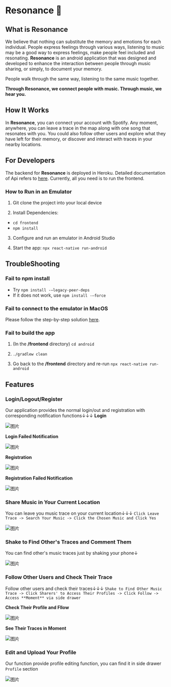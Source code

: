 # Resonance 🎵

## What is Resonance 
We believe that nothing can substitute the memory and emotions for each individual. People express feelings through various ways, listening to music may be a good way to express feelings, make people feel included and resonating. **Resonance** is an android application that was designed and developed to enhance the interaction between people through music sharing, or simply, to document your memory. 

People walk through the same way, listening to the same music together. 

**Through Resonance, we connect people with music. Through music, we hear you.**


## How It Works 

In **Resonance**, you can connect your account with Spotify. Any moment, anywhere, you can leave a trace in the map along with one song that resonates with you. You could also follow other users and explore what they have left for their memory, or discover and interact with traces in your nearby locations. 

## For Developers 
The backend for **Resonance** is deployed in Heroku. Detailed documentation of Api refers to [here](https://github.com/yongk1/resonance-backend). Currently, all you need is to run the frontend. 

### How to Run in an Emulator 

1. Git clone the project into your local device


2. Install Dependencies: 
-  `cd frontend`
- `npm install`

3. Configure and run an emulator in Android Studio


4. Start the app: `npx react-native run-android` 

## TroubleShooting 

### Fail to npm install 

 -  Try  `npm install -—legacy-peer-deps`
 -  If it does not work, use  `npm install -—force`
    
    



### Fail to connect to the emulator in MacOS 

Please follow the step-by-step solution [here](https://github.com/facebook/react-native/issues/28712#issuecomment-617384353).

### Fail to build the app 

1. (In the **/frontend** directory) `cd android` 

2. `./gradlew clean`

3. Go back to the **/frontend** directory and re-run `npx react-native run-android` 

   

## Features



### Login/Logout/Register 

Our application provides the normal login/out and registration with corresponding notification functions↓↓↓
**Login**

![图片](https://user-images.githubusercontent.com/92515186/199439379-682ad4d2-a639-44f3-a5b8-a1125cc9e978.png)

**Login Failed Notification**

![图片](https://user-images.githubusercontent.com/92515186/199439451-8df7fe63-4341-4cfc-a9ff-40f34f3dbc27.png)

**Registration**

![图片](https://user-images.githubusercontent.com/92515186/199439496-dfbdca95-7121-46f4-9c37-4a9615f35f5e.png)

**Registration Failed Notification**

![图片](https://user-images.githubusercontent.com/92515186/199439667-2c2fdedb-294a-4370-afe9-6ecbde842216.png)

### Share Music in Your Current Location

You can leave you music trace on your current location↓↓↓
`Click Leave Trace -> Search Your Music -> Click the Chosen Music and Click Yes`

![图片](https://user-images.githubusercontent.com/92515186/199440210-0a4945a3-3420-43a9-8649-42e74b9c0ff0.png)

### Shake to Find Other's Traces and Comment Them

You can find other's music traces just by shaking your phone↓

![图片](https://user-images.githubusercontent.com/92515186/199441090-cefcadf7-8e4b-48e8-97f4-d625bf2aab48.png)

### Follow Other Users and Check Their Trace

Follow other users and check their traces↓↓↓
`Shake to Find Other Music Trace -> Click Sharers' to Access Their Profiles -> Click Follow -> Access **Moment** via side drawer`

**Check Their Profile and Fllow**

![图片](https://user-images.githubusercontent.com/92515186/199441534-524571d1-2bc8-4692-88f3-283eded7c90a.png)

**See Their Traces in Moment**

![图片](https://user-images.githubusercontent.com/92515186/199441745-855f34e4-d98a-483a-8053-4bf2dee0ff6a.png)

### Edit and Upload Your Profile

Our function provide profile editing function, you can find it in side drawer `Profile` section

![图片](https://user-images.githubusercontent.com/92515186/199441891-58f704c8-9496-4a16-b9c7-5f8ce510d683.png)



